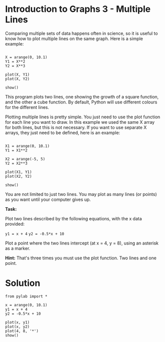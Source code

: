 # Introduction to Graphs 3 - Multiple Lines

Comparing multiple sets of data happens often in science, so it is useful to know how to plot multiple lines on the same graph. Here is a simple example:

```

X = arange(0, 10.1)
Y1 = X**2
Y2 = X**3

plot(X, Y1)
plot(X, Y2)

show()

```

This program plots two lines, one showing the growth of a square function, and the other a cube function. By default, Python will use different colours for the different lines. 

Plotting multiple lines is pretty simple. You just need to use the plot function for each line you want to draw. In this example we used the same X array for both lines, but this is not necessary. If you want to use separate X arrays, they just need to be defined, here is an example:


```

X1 = arange(0, 10.1)
Y1 = X1**2

X2 = arange(-5, 5)
Y2 = X2**3

plot(X1, Y1)
plot(X2, Y2)

show()

```

You are not limited to just two lines. You may plot as many lines (or points) as you want until your computer gives up. 

**Task:**

Plot two lines described by the following equations, with the x data provided:

`y1 = x + 4`
`y2 = -0.5*x + 10`

Plot a point where the two lines intercept (at x = 4, y = 8), using an asterisk as a marker.

**Hint:** That's three times you must use the plot function. Two lines and one point.


# Solution

```
from pylab import *

x = arange(0, 10.1)
y1 = x + 4
y2 = -0.5*x + 10

plot(x, y1)
plot(x, y2)
plot(4, 8, '*')
show()

```
